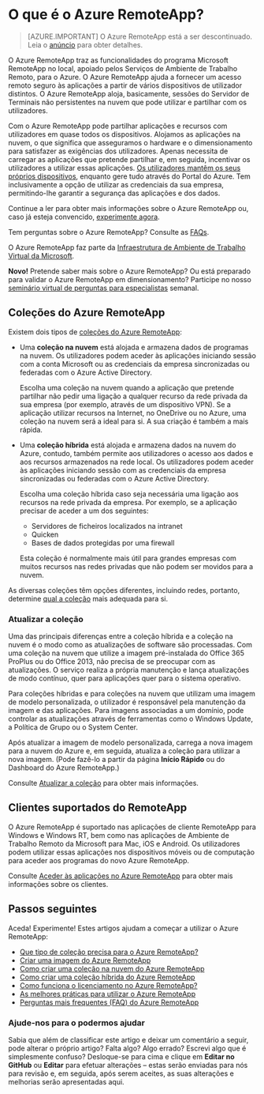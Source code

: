 <properties 
    pageTitle="O que é o Azure RemoteApp? | Microsoft Azure" 
    description="Saiba como partilhar aplicações e recursos para qualquer dispositivo através do Azure RemoteApp." 
    services="remoteapp" 
    documentationCenter="" 
    authors="lizap" 
    manager="mbaldwin" 
    editor=""/>

<tags 
    ms.service="remoteapp" 
    ms.workload="compute" 
    ms.tgt_pltfrm="na" 
    ms.devlang="na" 
    ms.topic="get-started-article" 
    ms.date="08/15/2016" 
    ms.author="elizapo"/>


# O que é o Azure RemoteApp?

> [AZURE.IMPORTANT]
> O Azure RemoteApp está a ser descontinuado. Leia o [anúncio](https://go.microsoft.com/fwlink/?linkid=821148) para obter detalhes.

O Azure RemoteApp traz as funcionalidades do programa Microsoft RemoteApp no local, apoiado pelos Serviços de Ambiente de Trabalho Remoto, para o Azure. O Azure RemoteApp ajuda a fornecer um acesso remoto seguro às aplicações a partir de vários dispositivos de utilizador distintos. O Azure RemoteApp aloja, basicamente, sessões do Servidor de Terminais não persistentes na nuvem que pode utilizar e partilhar com os utilizadores.

Com o Azure RemoteApp pode partilhar aplicações e recursos com utilizadores em quase todos os dispositivos. Alojamos as aplicações na nuvem, o que significa que asseguramos o hardware e o dimensionamento para satisfazer as exigências dos utilizadores. Apenas necessita de carregar as aplicações que pretende partilhar e, em seguida, incentivar os utilizadores a utilizar essas aplicações. [Os utilizadores mantêm os seus próprios dispositivos](remoteapp-clients.md), enquanto gere tudo através do Portal do Azure. Tem inclusivamente a opção de utilizar as credenciais da sua empresa, permitindo-lhe garantir a segurança das aplicações e dos dados.

Continue a ler para obter mais informações sobre o Azure RemoteApp ou, caso já esteja convencido, [experimente agora](https://azure.microsoft.com/services/remoteapp/).

Tem perguntas sobre o Azure RemoteApp? Consulte as [FAQs](remoteapp-faq.md).

O Azure RemoteApp faz parte da [Infraestrutura de Ambiente de Trabalho Virtual da Microsoft](http://www.microsoft.com/server-cloud/products/virtual-desktop-infrastructure/explore.aspx).

**Novo!** Pretende saber mais sobre o Azure RemoteApp? Ou está preparado para validar o Azure RemoteApp em dimensionamento?  Participe no nosso [seminário virtual de perguntas para especialistas](https://azureinfo.microsoft.com/AzureRemoteAppAskTheExperts-Registration-Page.html?ls=Website) semanal.

## Coleções do Azure RemoteApp
Existem dois tipos de [coleções do Azure RemoteApp](remoteapp-collections.md):


- Uma **coleção na nuvem** está alojada e armazena dados de programas na nuvem. Os utilizadores podem aceder às aplicações iniciando sessão com a conta Microsoft ou as credenciais da empresa sincronizadas ou federadas com o Azure Active Directory.

    Escolha uma coleção na nuvem quando a aplicação que pretende partilhar não pedir uma ligação a qualquer recurso da rede privada da sua empresa (por exemplo, através de um dispositivo VPN). Se a aplicação utilizar recursos na Internet, no OneDrive ou no Azure, uma coleção na nuvem será a ideal para si. A sua criação é também a mais rápida.

- Uma **coleção híbrida** está alojada e armazena dados na nuvem do Azure, contudo, também permite aos utilizadores o acesso aos dados e aos recursos armazenados na rede local. Os utilizadores podem aceder às aplicações iniciando sessão com as credenciais da empresa sincronizadas ou federadas com o Azure Active Directory.

    Escolha uma coleção híbrida caso seja necessária uma ligação aos recursos na rede privada da empresa. Por exemplo, se a aplicação precisar de aceder a um dos seguintes:

    - Servidores de ficheiros localizados na intranet
    - Quicken
    - Bases de dados protegidas por uma firewall

    Esta coleção é normalmente mais útil para grandes empresas com muitos recursos nas redes privadas que não podem ser movidos para a nuvem.

As diversas coleções têm opções diferentes, incluindo redes, portanto, determine [qual a coleção](remoteapp-collections.md) mais adequada para si. 


### Atualizar a coleção
Uma das principais diferenças entre a coleção híbrida e a coleção na nuvem é o modo como as atualizações de software são processadas. Com uma coleção na nuvem que utilize a imagem pré-instalada do Office 365 ProPlus ou do Office 2013, não precisa de se preocupar com as atualizações. O serviço realiza a própria manutenção e lança atualizações de modo contínuo, quer para aplicações quer para o sistema operativo.

Para coleções híbridas e para coleções na nuvem que utilizam uma imagem de modelo personalizada, o utilizador é responsável pela manutenção da imagem e das aplicações. Para imagens associadas a um domínio, pode controlar as atualizações através de ferramentas como o Windows Update, a Política de Grupo ou o System Center.

Após atualizar a imagem de modelo personalizada, carrega a nova imagem para a nuvem do Azure e, em seguida, atualiza a coleção para utilizar a nova imagem. (Pode fazê-lo a partir da página **Início Rápido** ou do Dashboard do Azure RemoteApp.)

Consulte [Atualizar a coleção](remoteapp-update.md) para obter mais informações.

## Clientes suportados do RemoteApp
O Azure RemoteApp é suportado nas aplicações de cliente RemoteApp para Windows e Windows RT, bem como nas aplicações de Ambiente de Trabalho Remoto da Microsoft para Mac, iOS e Android. Os utilizadores podem utilizar essas aplicações nos dispositivos móveis ou de computação para aceder aos programas do novo Azure RemoteApp. 

Consulte [Aceder às aplicações no Azure RemoteApp](remoteapp-clients.md) para obter mais informações sobre os clientes.

## Passos seguintes
Aceda! Experimente! Estes artigos ajudam a começar a utilizar o Azure RemoteApp:

- [Que tipo de coleção precisa para o Azure RemoteApp?](remoteapp-collections.md)
- [Criar uma imagem do Azure RemoteApp](remoteapp-imageoptions.md)
- [Como criar uma coleção na nuvem do Azure RemoteApp](remoteapp-create-cloud-deployment.md)
- [Como criar uma coleção híbrida do Azure RemoteApp](remoteapp-create-hybrid-deployment.md)
- [Como funciona o licenciamento no Azure RemoteApp?](remoteapp-licensing.md)
- [As melhores práticas para utilizar o Azure RemoteApp](remoteapp-bestpractices.md)
- [Perguntas mais frequentes (FAQ) do Azure RemoteApp](remoteapp-faq.md)
 

### Ajude-nos para o podermos ajudar 
Sabia que além de classificar este artigo e deixar um comentário a seguir, pode alterar o próprio artigo? Falta algo? Algo errado? Escrevi algo que é simplesmente confuso? Desloque-se para cima e clique em **Editar no GitHub** ou **Editar** para efetuar alterações – estas serão enviadas para nós para revisão e, em seguida, após serem aceites, as suas alterações e melhorias serão apresentadas aqui.


<!--HONumber=Sep16_HO3-->


